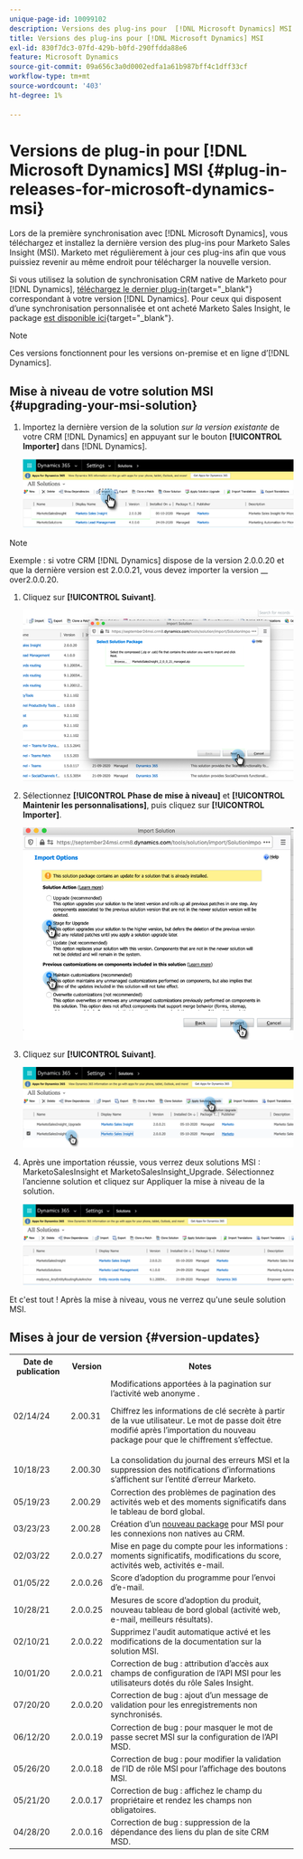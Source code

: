 ```yaml
---
unique-page-id: 10099102
description: Versions des plug-ins pour  [!DNL Microsoft Dynamics] MSI - Documents Marketo - Documentation du produit
title: Versions des plug-ins pour [!DNL Microsoft Dynamics] MSI
exl-id: 830f7dc3-07fd-429b-b0fd-290ffdda88e6
feature: Microsoft Dynamics
source-git-commit: 09a656c3a0d0002edfa1a61b987bff4c1dff33cf
workflow-type: tm+mt
source-wordcount: '403'
ht-degree: 1%

---
```


# Versions de plug-in pour [!DNL Microsoft Dynamics] MSI {#plug-in-releases-for-microsoft-dynamics-msi}

Lors de la première synchronisation avec [!DNL Microsoft Dynamics], vous téléchargez et installez la dernière version des plug-ins pour Marketo Sales Insight (MSI). Marketo met régulièrement à jour ces plug-ins afin que vous puissiez revenir au même endroit pour télécharger la nouvelle version.

Si vous utilisez la solution de synchronisation CRM native de Marketo pour [!DNL Dynamics], [téléchargez le dernier plug-in](/help/marketo/product-docs/marketo-sales-insight/msi-for-microsoft-dynamics/installing/download-the-marketo-sales-insight-solution-for-microsoft-dynamics.md){target="_blank"} correspondant à votre version [!DNL Dynamics]. Pour ceux qui disposent d’une synchronisation personnalisée et ont acheté Marketo Sales Insight, le package [&#x200B; est disponible ici](https://mktg-cdn.marketo.com/community/MarketoSalesInsight_NonNative.zip){target="_blank"}.

>[!NOTE]
>
>Ces versions fonctionnent pour les versions on-premise et en ligne d’[!DNL Dynamics].

## Mise à niveau de votre solution MSI {#upgrading-your-msi-solution}

1. Importez la dernière version de la solution _sur la version existante_ de votre CRM [!DNL Dynamics] en appuyant sur le bouton **[!UICONTROL Importer]** dans [!DNL Dynamics].

   ![](assets/plug-in-releases-for-microsoft-dynamics-msi-1.png)

>[!NOTE]
>
>Exemple : si votre CRM [!DNL Dynamics] dispose de la version 2.0.0.20 et que la dernière version est 2.0.0.21, vous devez importer la version __ over2.0.0.20.

1. Cliquez sur **[!UICONTROL Suivant]**.

   ![](assets/plug-in-releases-for-microsoft-dynamics-msi-2.png)

1. Sélectionnez **[!UICONTROL Phase de mise à niveau]** et **[!UICONTROL Maintenir les personnalisations]**, puis cliquez sur **[!UICONTROL Importer]**.

   ![](assets/plug-in-releases-for-microsoft-dynamics-msi-3.png)

1. Cliquez sur **[!UICONTROL Suivant]**.

   ![](assets/plug-in-releases-for-microsoft-dynamics-msi-4.png)

1. Après une importation réussie, vous verrez deux solutions MSI : MarketoSalesInsight et MarketoSalesInsight_Upgrade. Sélectionnez l’ancienne solution et cliquez sur Appliquer la mise à niveau de la solution.

   ![](assets/plug-in-releases-for-microsoft-dynamics-msi-5.png)

Et c&#39;est tout ! Après la mise à niveau, vous ne verrez qu&#39;une seule solution MSI.

## Mises à jour de version {#version-updates}

<table>
 <tbody>
  <tr>
   <th>Date de publication</th>
   <th>Version</th>
   <th>Notes</th>
  </tr>
  <tr>
   <td>02/14/24</td>
   <td>2.00.31</td>
   <td>Modifications apportées à la pagination sur l’activité web anonyme .
   <p>
   Chiffrez les informations de clé secrète à partir de la vue utilisateur. Le mot de passe doit être modifié après l’importation du nouveau package pour que le chiffrement s’effectue.</td>
  </tr>
  <tr>
   <td>10/18/23</td>
   <td>2.00.30</td>
   <td>La consolidation du journal des erreurs MSI et la suppression des notifications d’informations s’affichent sur l’entité d’erreur Marketo.</td>
  </tr>
  <tr>
   <td>05/19/23</td>
   <td>2.00.29</td>
   <td>Correction des problèmes de pagination des activités web et des moments significatifs dans le tableau de bord global.</td>
  </tr>
  <tr>
   <td>03/23/23</td>
   <td>2.00.28</td>
   <td>Création d’un <a href="https://mktg-cdn.marketo.com/community/MarketoSalesInsight_NonNative.zip">nouveau package</a> pour MSI pour les connexions non natives au CRM.</td>
  </tr>
  <tr>
   <td>02/03/22</td>
   <td>2.0.0.27</td>
   <td>Mise en page du compte pour les informations : moments significatifs, modifications du score, activités web, activités e-mail.</td>
  </tr>
  <tr>
   <td>01/05/22</td>
   <td>2.0.0.26</td>
   <td>Score d’adoption du programme pour l’envoi d’e-mail.</td>
  </tr>
  <tr>
   <td>10/28/21</td>
   <td>2.0.0.25</td>
   <td>Mesures de score d’adoption du produit, nouveau tableau de bord global (activité web, e-mail, meilleurs résultats).</td>
  </tr>
  <tr>
   <td>02/10/21</td>
   <td>2.0.0.22</td>
   <td>Supprimez l'audit automatique activé et les modifications de la documentation sur la solution MSI.</td>
  </tr>
  <tr>
   <td>10/01/20</td>
   <td>2.0.0.21</td>
   <td>Correction de bug : attribution d’accès aux champs de configuration de l’API MSI pour les utilisateurs dotés du rôle Sales Insight.</td>
  </tr>
  <tr>
   <td>07/20/20</td>
   <td>2.0.0.20</td>
   <td>Correction de bug : ajout d’un message de validation pour les enregistrements non synchronisés.</td>
  </tr>
  <tr>
   <td>06/12/20</td>
   <td>2.0.0.19</td>
   <td>Correction de bug : pour masquer le mot de passe secret MSI sur la configuration de l’API MSD.</td>
  </tr>
  <tr>
   <td>05/26/20</td>
   <td>2.0.0.18</td>
   <td>Correction de bug : pour modifier la validation de l’ID de rôle MSI pour l’affichage des boutons MSI.</td>
  </tr>
  <tr>
   <td>05/21/20</td>
   <td>2.0.0.17</td>
   <td>Correction de bug : affichez le champ du propriétaire et rendez les champs non obligatoires.</td>
  </tr>
  <tr>
   <td>04/28/20</td>
   <td>2.0.0.16</td>
   <td>Correction de bug : suppression de la dépendance des liens du plan de site CRM MSD.</td>
  </tr>
 </tbody>
</table>
